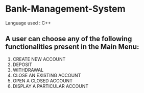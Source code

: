 # Bank-Management-System
Language used : C++

## A user can choose any of the following functionalities present in the Main Menu:
1. CREATE NEW ACCOUNT         
2. DEPOSIT                    
3. WITHDRAWAL                  
4. CLOSE AN EXISTING ACCOUNT     
5. OPEN A CLOSED ACCOUNT        
6. DISPLAY A PARTICULAR ACCOUNT
